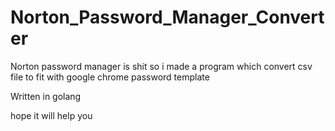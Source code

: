 # Norton_Password_Manager_Converter
Norton password manager is shit so i made a program which convert  csv file to fit with google chrome password template

Written in golang

hope it will help you
